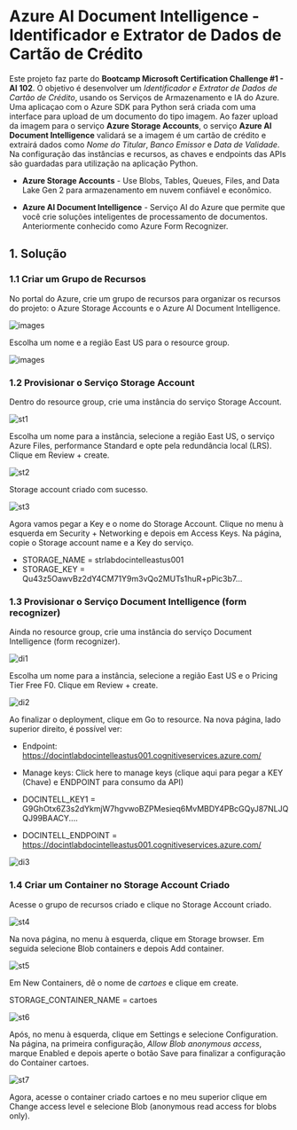 # Azure AI Document Intelligence - Identificador e Extrator de Dados de Cartão de Crédito

Este projeto faz parte do **Bootcamp Microsoft Certification Challenge #1 - AI 102**. O objetivo é desenvolver um _Identificador e Extrator de Dados de Cartão de Crédito_, usando os Serviços de Armazenamento e IA do Azure. Uma aplicaçao com o Azure SDK para Python será criada com uma interface para upload de um documento do tipo imagem. Ao fazer upload da imagem para o serviço **Azure Storage Accounts**, o serviço **Azure AI Document Intelligence** validará se a imagem é um cartão de crédito e extrairá dados como _Nome do Titular_, _Banco Emissor_ e _Data de Validade_. Na configuração das instâncias e recursos, as chaves e endpoints das APIs são guardadas para utilização na aplicação Python.

- **Azure Storage Accounts** - Use Blobs, Tables, Queues, Files, and
Data Lake Gen 2 para armazenamento em nuvem confiável e econômico.

- **Azure AI Document Intelligence** - Serviço AI do Azure que permite que você crie soluções inteligentes de processamento de documentos. Anteriormente conhecido como Azure Form Recognizer.

## 1. Solução

### 1.1 Criar um Grupo de Recursos 

No portal do Azure, crie um grupo de recursos para organizar os recursos do projeto: o Azure Storage Accounts e o Azure AI Document Intelligence.

![images](./src/images/rg1.png)

Escolha um nome e a região East US para o resource group.

![images](./src/images/rg2.png)

### 1.2 Provisionar o Serviço Storage Account

Dentro do resource group, crie uma instância do serviço Storage Account.

![st1](./src/images/st1.png)

Escolha um nome para a instância, selecione a região East US, o serviço Azure Files, performance Standard e opte pela redundância local (LRS). Clique em Review + create.

![st2](./src/images/st2.png)

Storage account criado com sucesso.

![st3](./src/images/st3.png)

Agora vamos pegar a Key e o nome do Storage Account. Clique no menu à esquerda em Security + Networking e depois em Access Keys. Na página, copie o Storage account name e a Key do serviço.

- STORAGE_NAME = strlabdocintelleastus001
- STORAGE_KEY = Qu43z5OawvBz2dY4CM71Y9m3vQo2MUTs1huR+pPic3b7...

### 1.3 Provisionar o Serviço Document Intelligence (form recognizer)

Ainda no resource group, crie uma instância do serviço Document Intelligence (form recognizer).

![di1](./src/images/di1.png)

Escolha um nome para a instância, selecione a região East US e o Pricing Tier Free F0. Clique em Review + create.

![di2](./src/images/di2.png)

Ao finalizar o deployment, clique em Go to resource. Na nova página, lado superior direito, é possível ver:

- Endpoint: https://docintlabdocintelleastus001.cognitiveservices.azure.com/
- Manage keys: Click here to manage keys (clique aqui para pegar a KEY (Chave) e ENDPOINT para consumo da API)

- DOCINTELL_KEY1 = G9GhOtx6Z3s2dYkmjW7hgvwoBZPMesieq6MvMBDY4PBcGQyJ87NLJQQJ99BAACY....
- DOCINTELL_ENDPOINT = https://docintlabdocintelleastus001.cognitiveservices.azure.com/

![di3](./src/images/di3.png)

### 1.4 Criar um Container no Storage Account Criado

Acesse o grupo de recursos criado e clique no Storage Account criado.

![st4](./src/images/st4.png)

Na nova página, no menu à esquerda, clique em Storage browser. Em seguida selecione Blob containers e depois Add container.

![st5](./src/images/st5.png)

Em New Containers, dê o nome de _cartoes_ e clique em create.

STORAGE_CONTAINER_NAME = cartoes

![st6](./src/images/st6.png)

Após, no menu à esquerda, clique em Settings e selecione Configuration. Na página, na primeira configuração, _Allow Blob anonymous access_, marque Enabled e depois aperte o botão Save para finalizar a configuração do Container cartoes.

![st7](./src/images/st7.png)

Agora, acesse o container criado cartoes e no meu superior clique em Change access level e selecione Blob (anonymous read access for blobs only).
